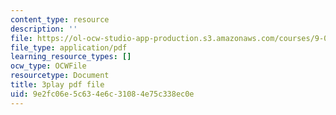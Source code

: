 ```yaml
---
content_type: resource
description: ''
file: https://ol-ocw-studio-app-production.s3.amazonaws.com/courses/9-00-introduction-to-psychology-fall-2004/9e2fc06e5c634e6c31084e75c338ec0e_10499.pdf
file_type: application/pdf
learning_resource_types: []
ocw_type: OCWFile
resourcetype: Document
title: 3play pdf file
uid: 9e2fc06e-5c63-4e6c-3108-4e75c338ec0e
---
```


